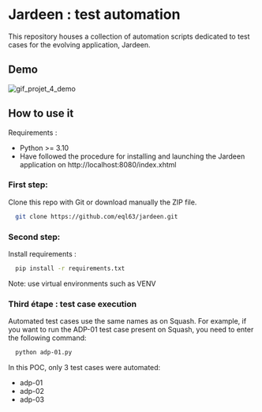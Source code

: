 
# Jardeen : test automation

This repository houses a collection of automation scripts dedicated to test cases for the evolving application, Jardeen. 



## Demo

![gif_projet_4_demo](https://github.com/eql63/jardeen/assets/150632054/851dee1e-fe87-44fa-8859-179b32d1f48e)



## How to use it

Requirements : 
- Python >= 3.10
- Have followed the procedure for installing and launching the Jardeen application on http://localhost:8080/index.xhtml

### First step:
Clone this repo with Git or download manually the ZIP file.

```bash
  git clone https://github.com/eql63/jardeen.git
```
### Second step: 
Install requirements :
```bash
  pip install -r requirements.txt
```
Note: use virtual environments such as VENV

### Third étape : test case execution
Automated test cases use the same names as on Squash. For example, if you want to run the ADP-01 test case present on Squash, you need to enter the following command:
```bash
  python adp-01.py
```

In this POC, only 3 test cases were automated:
- adp-01
- adp-02
- adp-03
